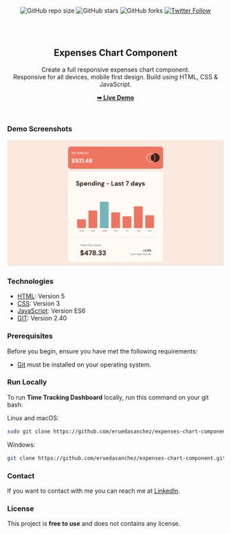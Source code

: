 <div align="center">
  
  ![GitHub repo size](https://img.shields.io/github/repo-size/eruedasanchez/expenses-chart-component)
  ![GitHub stars](https://img.shields.io/github/stars/eruedasanchez/expenses-chart-component?style=social)
  ![GitHub forks](https://img.shields.io/github/forks/eruedasanchez/expenses-chart-component?style=social)
  [![Twitter Follow](https://img.shields.io/twitter/follow/RSanchez_Eze?style=social)](https://twitter.com/intent/follow?screen_name=RSanchez_Eze)
  

  <br />
  <br />

  <h2 align="center">Expenses Chart Component</h2>

  Create a full responsive expenses chart component. <br/>Responsive for all devices, mobile first design. Build using HTML, CSS & JavaScript.

  <a href="https://eruedasanchez.github.io/expenses-chart-component/"><strong>➥ Live Demo</strong></a>

</div>

<br />

### Demo Screenshots

![Expenses Chart Component](./assets/img/readme-images/readme-uno.jpg "Desktop Demo")

### Technologies

* [HTML](): Version 5 
* [CSS](): Version 3
* [JavaScript](): Version ES6
* [GIT](): Version 2.40

### Prerequisites

Before you begin, ensure you have met the following requirements:

* [Git](https://git-scm.com/downloads "Download Git") must be installed on your operating system.

### Run Locally

To run **Time Tracking Dashboard** locally, run this command on your git bash:

Linux and macOS:

```bash
sudo git clone https://github.com/eruedasanchez/expenses-chart-component.git
```

Windows:

```bash
git clone https://github.com/eruedasanchez/expenses-chart-component.git
```

### Contact

If you want to contact with me you can reach me at [LinkedIn](https://www.linkedin.com/in/e-ruedasanchez/).

### License

This project is **free to use** and does not contains any license.

